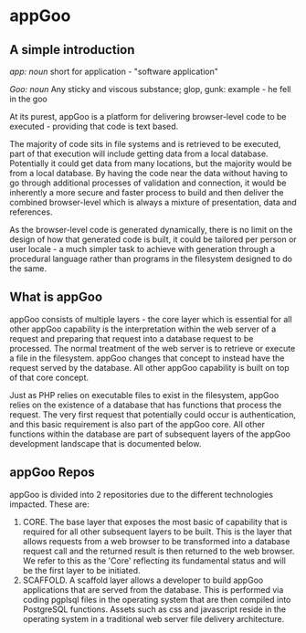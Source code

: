 # appGoo

## A simple introduction

_app: noun_
short for application - "software application"

_Goo: noun_
Any sticky and viscous substance; glop, gunk: example - he fell in the goo

At its purest, appGoo is a platform for delivering browser-level code to be executed - providing that code is text based.

The majority of code sits in file systems and is retrieved to be executed, part of that execution will include getting data from a local database. Potentially it could get data from many locations, but the majority would be from a local database. By having the code near the data without having to go through additional processes of validation and connection, it would be inherently a more secure and faster process to build and then deliver the combined browser-level which is always a mixture of presentation, data and references.

As the browser-level code is generated dynamically, there is no limit on the design of how that generated code is built, it could be tailored per person or user locale - a much simpler task to achieve with generation through a procedural language rather than programs in the filesystem designed to do the same.

## What is appGoo

appGoo consists of multiple layers - the core layer which is essential for all other appGoo capability is the interpretation within the web server of a request and preparing that request into a database request to be processed. The normal treatment of the web server is to retrieve or execute a file in the filesystem. appGoo changes that concept to instead have the request served by the database. All other appGoo capability is built on top of that core concept.

Just as PHP relies on executable files to exist in the filesystem, appGoo relies on the existence of a database that has functions that process the request. The very first request that potentially could occur is authentication, and this basic requirement is also part of the appGoo core. All other functions within the database are part of subsequent layers of the appGoo development landscape that is documented below.

## appGoo Repos

appGoo is divided into 2 repositories due to the different technologies impacted. These are:

1. CORE. The base layer that exposes the most basic of capability that is required for all other subsequent layers to be built. This is the layer that allows requests from a web browser to be transformed into a database request call and the returned result is then returned to the web browser. We refer to this as the 'Core' reflecting its fundamental status and will be the first layer to be initiated.
2. SCAFFOLD. A scaffold layer allows a developer to build appGoo applications that are served from the database. This is performed via coding pgplsql files in the operating system that are then compiled into PostgreSQL functions. Assets such as css and javascript reside in the operating system in a traditional web server file delivery architecture. 

